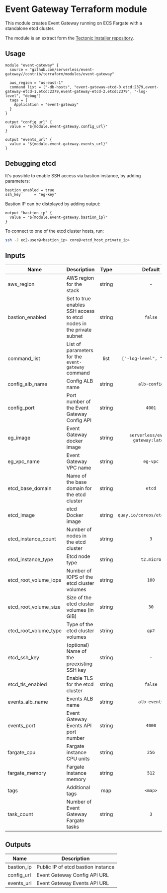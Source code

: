 # Event Gateway Terraform module

This module creates Event Gateway running on ECS Fargate with a standalone etcd cluster.

The module is an extract form the [Tectonic Installer repository](https://github.com/coreos/tectonic-installer).

## Usage

```hcl
module "event-gateway" {
  source = "github.com/serverless/event-gateway//contrib/terraform/modules/event-gateway"

  aws_region = "us-east-1"
  command_list = ["-db-hosts", "event-gateway-etcd-0.etcd:2379,event-gateway-etcd-1.etcd:2379,event-gateway-etcd-2.etcd:2379", "-log-level", "debug"]
  tags = {
    Application = "event-gateway"
  }
}

output "config_url" {
  value = "${module.event-gateway.config_url}"
}

output "events_url" {
  value = "${module.event-gateway.events_url}"
}
```

## Debugging etcd

It's possible to enable SSH access via bastion instance, by adding parameters:

```
bastion_enabled = true
ssh_key      = "eg-key"
```

Bastion IP can be distplayed by adding output:

```
output "bastion_ip" {
  value = "${module.event-gateway.bastion_ip}"
}
```

To connect to one of the etcd cluster hosts, run:

```bash
ssh -J ec2-user@<bastion_ip> core@<etcd_host_private_ip>
```

## Inputs

| Name | Description | Type | Default | Required |
|------|-------------|:----:|:-----:|:-----:|
| aws_region | AWS region for the stack | string | - | yes |
| bastion_enabled | Set to true enables SSH access to etcd nodes in the private subnet | string | `false` | no |
| command_list | List of parameters for the `event-gateway` command | list | `["-log-level", "debug"]` | no |
| config_alb_name | Config ALB name | string | `alb-config` | no |
| config_port | Port number of the Event Gateway Config API | string | `4001` | no |
| eg_image | Event Gateway docker image | string | `serverless/event-gateway:latest` | no |
| eg_vpc_name | Event Gateway VPC name | string | `eg-vpc` | no |
| etcd_base_domain | Name of the base domain for the etcd cluster | string | `etcd` | no |
| etcd_image | etcd Docker image | string | `quay.io/coreos/etcd:v3.1.8` | no |
| etcd_instance_count | Number of nodes in the etcd cluster | string | `3` | no |
| etcd_instance_type | Etcd node type | string | `t2.micro` | no |
| etcd_root_volume_iops | Number of IOPS of the etcd cluster volumes | string | `100` | no |
| etcd_root_volume_size | Size of the etcd cluster volumes (in GiB) | string | `30` | no |
| etcd_root_volume_type | Type of the etcd cluster volumes | string | `gp2` | no |
| etcd_ssh_key | (optional) Name of the preexisting SSH key | string | - | no |
| etcd_tls_enabled | Enable TLS for the etcd cluster | string | `false` | no |
| events_alb_name | Events ALB name | string | `alb-events` | no |
| events_port | Event Gateway Events API port number | string | `4000` | no |
| fargate_cpu | Fargate instance CPU units | string | `256` | no |
| fargate_memory | Fargate instance memory | string | `512` | no |
| tags | Additional tags | map | `<map>` | no |
| task_count | Number of Event Gateway Fargate tasks | string | `3` | no |

## Outputs

| Name | Description |
|------|-------------|
| bastion_ip | Public IP of etcd bastion instance |
| config_url | Event Gateway Config API URL |
| events_url | Event Gateway Events API URL |
